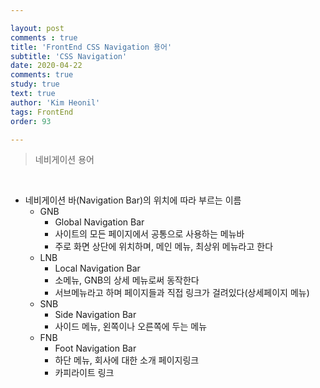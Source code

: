 ```yaml
---

layout: post
comments : true
title: 'FrontEnd CSS Navigation 용어'
subtitle: 'CSS Navigation'
date: 2020-04-22
comments: true
study: true
text: true
author: 'Kim Heonil'
tags: FrontEnd
order: 93

---
```


> 네비게이션 용어

<br>

- 네비게이션 바(Navigation Bar)의 위치에 따라 부르는 이름
  - GNB
    - Global Navigation Bar
    - 사이트의 모든 페이지에서 공통으로 사용하는 메뉴바
    - 주로 화면 상단에 위치하며, 메인 메뉴, 최상위 메뉴라고 한다
  - LNB
    - Local Navigation Bar
    - 소메뉴, GNB의 상세 메뉴로써 동작한다
    - 서브메뉴라고 하며 페이지들과 직접 링크가 걸려있다(상세페이지 메뉴)
  - SNB
    - Side Navigation Bar
    - 사이드 메뉴, 왼쪽이나 오른쪽에 두는 메뉴
  - FNB
    - Foot Navigation Bar
    - 하단 메뉴, 회사에 대한 소개 페이지링크
    - 카피라이트 링크
    
<br><br>